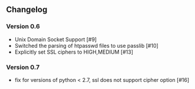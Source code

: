 ## Changelog

### Version 0.6

- Unix Domain Socket Support [#9]
- Switched the parsing of htpasswd files to use passlib [#10]
- Explicitly set SSL ciphers to HIGH,MEDIUM [#13]

### Version 0.7

- fix for versions of python < 2.7, ssl does not support cipher option [#16]
